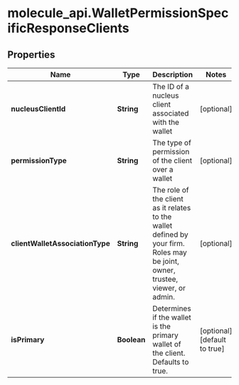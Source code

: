 # molecule_api.WalletPermissionSpecificResponseClients

## Properties
Name | Type | Description | Notes
------------ | ------------- | ------------- | -------------
**nucleusClientId** | **String** | The ID of a nucleus client associated with the wallet | [optional] 
**permissionType** | **String** | The type of permission of the client over a wallet | [optional] 
**clientWalletAssociationType** | **String** | The role of the client as it relates to the wallet defined by your firm. Roles may be joint, owner, trustee, viewer, or admin. | [optional] 
**isPrimary** | **Boolean** | Determines if the wallet is the primary wallet of the client. Defaults to true. | [optional] [default to true]



